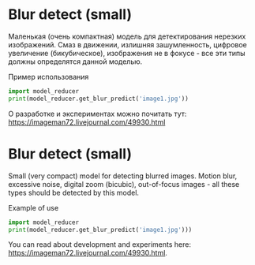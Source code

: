 # Blur detect (small)
Маленькая (очень компактная) модель для детектирования нерезких изображений. Смаз в движении, излишняя зашумленность, цифровое увеличение (бикубическое), изображения не в фокусе - все эти типы должны определятся данной моделью.

Пример использования
```py
import model_reducer
print(model_reducer.get_blur_predict('image1.jpg')) 
```

О разработке и экспериментах можно почитать тут: https://imageman72.livejournal.com/49930.html

# Blur detect (small)
Small (very compact) model for detecting blurred images. Motion blur, excessive noise, digital zoom (bicubic), out-of-focus images - all these types should be detected by this model.

Example of use
```py
import model_reducer
print(model_reducer.get_blur_predict('image1.jpg'))) 
```

You can read about development and experiments here: https://imageman72.livejournal.com/49930.html.

